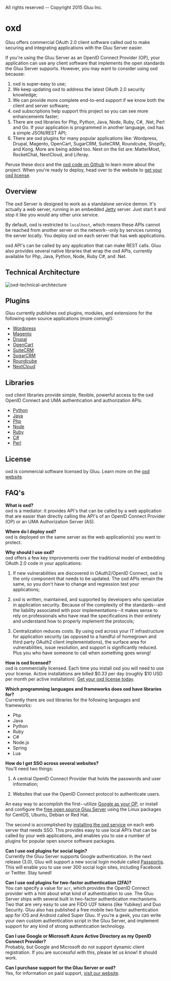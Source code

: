 All rights reserved -- Copyright 2015 Gluu Inc.

# oxd
Gluu offers commercial OAuth 2.0 client software called oxd to make securing and integrating applications with the Gluu Server easier. 

If you're using the Gluu Server as an OpenID Connect Provider (OP), your application can use any client software that implements the open standards the Gluu Server supports. However, you may want to consider using oxd because:

1. oxd is super-easy to use;      
2. We keep updating oxd to address the latest OAuth 2.0 security knowledge;      
3. We can provide more complete end-to-end support if we know both the client and server software;      
4. oxd subscriptions help support this project so you can see more enhancements faster;      
5. There are oxd libraries for Php, Python, Java, Node, Ruby, C#, .Net, Perl and Go. If your application is programmed in another language, oxd has a simple JSON/REST API;      
6. There are oxd plugins for many popular applications like: Wordpress, Drupal, Magento, OpenCart, SugarCRM, SuiteCRM, Roundcube, Shopify, and Kong. More are being added too. Next on the list are: MatterMost, RocketChat, NextCloud, and Liferay.      

Peruse these docs and the [oxd code on Github](https://github.com/GluuFederation/oxd) to learn more about the project. When you're ready to deploy, head over to the website to [get your oxd license](https://oxd.gluu.org). 

## Overview

The oxd Server is designed to work as a standalone service demon. It's actually a web server, running in an embedded [Jetty](http://www.eclipse.org/jetty/) server. Just start it and stop it like you would any other unix service.

By default, oxd is restricted to `localhost`, which means these APIs cannot be reached from another server on the network--only by services running the server locally. You deploy oxd on each server that has web applications.

oxd API's can be called by any application that can make REST calls. Gluu also provides several native libraries that wrap the
oxd APIs, currently available for Php, Java, Python, Node, Ruby C#, and .Net.

## Technical Architecture
![oxd-technical-architecture](https://cloud.githubusercontent.com/assets/5271048/22804205/919112e8-eedd-11e6-85a7-60eab8f51585.png)

## Plugins

Gluu currently publishes oxd plugins, modules, and extensions for the following open source applications (more coming!):      
- [Wordpress](./plugin/wordpress/index.md)      
- [Magento](./plugin/magento/index.md)       
- [Drupal](./plugin/drupal/index.md)       
- [OpenCart](./plugin/opencart/index.md)       
- [SuiteCRM](./plugin/suitecrm/index.md)       
- [SugarCRM](./plugin/sugarcrm/index.md)       
- [Roundcube](./plugin/roundcube/index.md)  
- [NextCloud](./plugin/nextcloud/index.md) 

## Libraries
oxd client libraries provide simple, flexible, powerful access to the oxd OpenID Connect and UMA authentication and authorization APIs.     
- [Python](./libraries/python/index.md)       
- [Java](./libraries/java/index.md)       
- [Php](./libraries/php/index.md)       
- [Node](./libraries/node/index.md)       
- [Ruby](./libraries/ruby/index.md)       
- [C#](./libraries/csharp/index.md)       
- [Perl](./libraries/perl/index.md)       

## License
oxd is commercial software licensed by Gluu. Learn more on the [oxd website](https://oxd.gluu.org).

## FAQ's
**What is oxd?**       
oxd is a mediator: it provides API's that can be called by a web application that are easier than directly calling the API's of an OpenID Connect Provider (OP) or an UMA Authorization Server (AS).

**Where do I deploy oxd?**    
oxd is deployed on the same server as the web application(s) you want to protect.

**Why should I use oxd?**     
oxd offers a few key improvements over the traditional model of embedding OAuth 2.0 code in your applications:

1. If new vulnerabilities are discovered in OAuth2/OpenID Connect, oxd is the only component that needs to be updated. The oxd APIs remain the same, so you don't have to change and regression test your applications;     

2. oxd is written, maintained, and supported by developers who specialize in application security. Because of the complexity of the standards--and the liability associated with poor implementations--it makes sense to rely on professionals who have read the specifications in their entirety and understand how to properly implement the protocols;     

3. Centralization reduces costs. By using oxd across your IT infrastructure for application security (as opposed to a handful of homegrown and third party OAuth2 client implementations), the surface area for vulnerabilities, issue resolution, and support is significantly reduced. Plus you who have someone to call when something goes wrong!     

**How is oxd licensed?**        
oxd is commercially licensed. Each time you install oxd you will need to use your license. Active installations are billed $0.33 per day (roughly $10 USD per month per active installation). [Get your oxd license today](http://oxd.gluu.org).  

**Which programming languages and frameworks does oxd have libraries for?**        
Currently there are oxd libraries for the following languages and frameworks:    

- Php   
- Java    
- Python    
- Ruby    
- C#     
- Node.js    
- Spring    
- Lua     

**How do I get SSO across several websites?**                
You’ll need two things:     

1. A central OpenID Connect Provider that holds the passwords and user information;     

2. Websites that use the OpenID Connect protocol to authenticate users.     

An easy way to accomplish the first--utilize [Google as your OP](https://oxd.gluu.org/docs/conf/#using-google-as-an-openid-provider), or install and configure the [free open source Gluu Server](http://gluu.org/docs/deployment) using the Linux packages for CentOS, Ubuntu, Debian or Red Hat. 

The second is accomplished by [installing the oxd service](https://oxd.gluu.org/docs/oxdserver/install/) on each web server that needs SSO. This provides easy to use local API’s that can be called by your web applications, and enables you to use a number of plugins for popular open source software packages.

**Can I use oxd plugins for social login?**    
Currently the Gluu Server supports Google authentication. In the next release (3.0), Gluu will support a new social login module called [Passportjs](http://passportjs.org). This will enable you to use over 300 social login sites, including Facebook or Twitter. Stay tuned!

**Can I use oxd plugins for two-factor authentication (2FA)?**    
You can specify a value for `acr`, which provides the OpenID Connect provider with a hint about what kind of authentication to use. The Gluu Server ships with several built in two-factor authentication mechanisms. Two that are very easy to use are FIDO U2F tokens (like Yubikey) and Duo Security. Gluu also has published a free mobile two factor authentication app for iOS and Android called Super Gluu. If you’re a geek, you can write your own custom authentication script in the Gluu Server, and implement support for any kind of strong authentication technology.

**Can I use Google or Microsoft Azure Active Directory as my OpenID Connect Provider?**    
Probably, but Google and Microsoft do not support dynamic client registration. If you are successful with this, please let us know! It should work.

**Can I purchase support for the Gluu Server or oxd?**    
Yes, for information on paid support, [visit our website](http://gluu.org/pricing).

